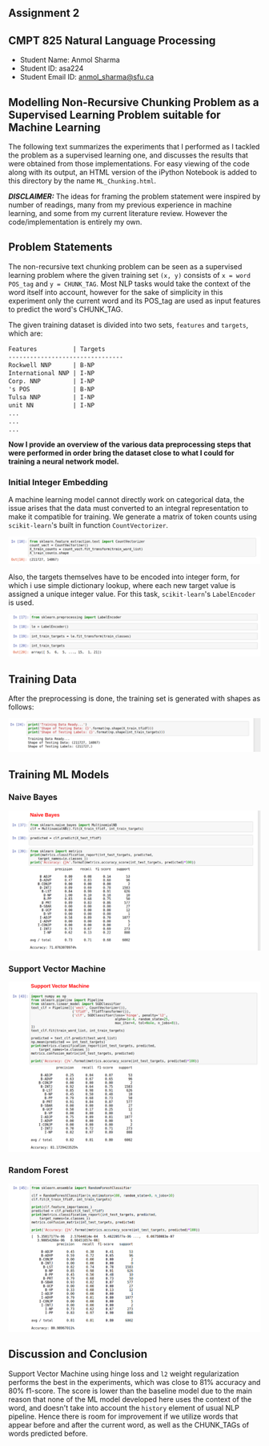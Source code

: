 ## Assignment 2
## CMPT 825 Natural Language Processing
* Student Name: Anmol Sharma
* Student ID: asa224
* Student Email ID: anmol_sharma@sfu.ca

## Modelling Non-Recursive Chunking Problem as a Supervised Learning Problem suitable for Machine Learning

The following text summarizes the experiments that I performed as I tackled the problem as a supervised learning one, and discusses the results that were obtained from those implementations. For easy viewing of the code along with its output, an HTML version of the iPython Notebook is added to this directory by the name `ML_Chunking.html`.

*__DISCLAIMER:__* The ideas for framing the problem statement were inspired by number of readings, many from my previous experience in machine learning, and some from my current literature review. However the code/implementation is entirely my own.

## Problem Statements

The non-recursive text chunking problem can be seen as a supervised learning problem where the given training set `(x, y)` consists of `x = word POS_tag` and `y = CHUNK_TAG`. Most NLP tasks would take the context of the word itself into account, however for the sake of simplicity in this experiment only the current word and its POS_tag are used as input features to predict the word's CHUNK_TAG.

The given training dataset is divided into two sets, `features` and `targets`, which are:

~~~~
Features          | Targets
--------------------------------
Rockwell NNP      | B-NP
International NNP | I-NP
Corp. NNP         | I-NP
's POS            | B-NP
Tulsa NNP         | I-NP
unit NN           | I-NP
...
...
...
~~~~

**Now I provide an overview of the various data preprocessing steps that were performed in order bring the dataset close to what I could for training a neural network model.**

### Initial Integer Embedding

A machine learning model cannot directly work on categorical data, the issue arises that the data must converted to an integral representation to make it compatible for training. We generate a matrix of token counts using `scikit-learn`'s built in function `CountVectorizer`.

![](ims/cv.png)

Also, the targets themselves have to be encoded into integer form, for which i use simple dictionary lookup, where each new target value is assigned a unique integer value. For this task, `scikit-learn`'s `LabelEncoder` is used.

![](ims/le.png)

## Training Data

After the preprocessing is done, the training set is generated with shapes as follows:

![](ims/training.png)

## Training ML Models
### Naive Bayes

![](ims/naive_bayes.png)

### Support Vector Machine

![](ims/svm.png)

### Random Forest

![](ims/rf.png)

## Discussion and Conclusion

Support Vector Machine using hinge loss and `l2` weight regularization performs the best in the experiments, which was close to 81% accuracy and 80% f1-score. The score is lower than the baseline model due to the main reason that none of the ML model developed here uses the context of the word, and doesn't take into account the `history` element of usual NLP pipeline. Hence there is room for improvement if we utilize words that appear before and after the current word, as well as the CHUNK_TAGs of words predicted before.

